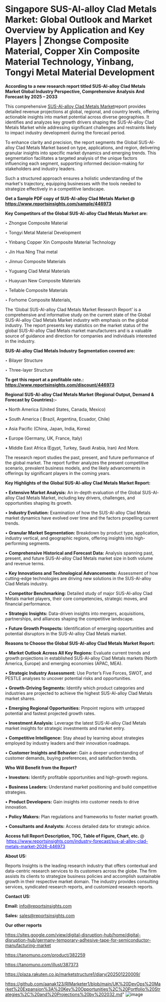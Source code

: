 # Singapore SUS-Al-alloy Clad Metals Market: Global Outlook and Market Overview by Application and Key Players | Zhongse Composite Material, Copper Xin Composite Material Technology, Yinbang, Tongyi Metal Material Development

<strong>According to a new research report titled SUS-Al-alloy Clad Metals Market Global Industry Perspective, Comprehensive Analysis And Forecast by 2025 – 2033</strong>

This comprehensive <a href=https://www.reportsinsights.com/sample/446973>SUS-Al-alloy Clad Metals Market</a>report provides detailed revenue projections at global, regional, and country levels, offering actionable insights into market potential across diverse geographies. It identifies and analyzes key growth drivers shaping the SUS-Al-alloy Clad Metals Market while addressing significant challenges and restraints likely to impact industry development during the forecast period.

To enhance clarity and precision, the report segments the Global SUS-Al-alloy Clad Metals Market based on type, applications, and region, delivering granular insights into specific market dynamics and emerging trends. This segmentation facilitates a targeted analysis of the unique factors influencing each segment, supporting informed decision-making for stakeholders and industry leaders.

Such a structured approach ensures a holistic understanding of the market's trajectory, equipping businesses with the tools needed to strategize effectively in a competitive landscape.

<strong>Get a Sample PDF copy of SUS-Al-alloy Clad Metals Market </strong><strong>@<a href=https://www.reportsinsights.com/sample/446973 style=color:#0000ff;> https://www.reportsinsights.com/sample/446973</a></strong></font>

<strong>Key Competitors of the Global SUS-Al-alloy Clad Metals Market are:</strong>

‣ Zhongse Composite Material

‣ Tongyi Metal Material Development

‣ Yinbang Copper Xin Composite Material Technology

‣ Jin Hua Ning Thai metal

‣ Jinnuo Composite Materials

‣ Yuguang Clad Metal Materials

‣ Huayuan New Composite Materials

‣ Tellable Composite Materials

‣ Forhome Composite Materials,

The ‘Global SUS-Al-alloy Clad Metals Market Research Report’ is a comprehensive and informative study on the current state of the Global SUS-Al-alloy Clad Metals Market industry with emphasis on the global industry. The report presents key statistics on the market status of the global SUS-Al-alloy Clad Metals market manufacturers and is a valuable source of guidance and direction for companies and individuals interested in the industry.

<strong>SUS-Al-alloy Clad Metals Industry Segmentation covered are:</strong>

‣ Bilayer Structure

‣ Three-layer Structure

<strong>To get this report at a profitable rate.: <a href=https://www.reportsinsights.com/discount/446973 style=color:#0000ff;>https://www.reportsinsights.com/discount/446973</a></strong></font>

<strong>Regional SUS-Al-alloy Clad Metals Market (Regional Output, Demand &amp; Forecast by Countries):-</strong>

• North America (United States, Canada, Mexico)

• South America ( Brazil, Argentina, Ecuador, Chile)

• Asia Pacific (China, Japan, India, Korea)

• Europe (Germany, UK, France, Italy)

• Middle East Africa (Egypt, Turkey, Saudi Arabia, Iran) And More.

The research report studies the past, present, and future performance of the global market. The report further analyzes the present competitive scenario, prevalent business models, and the likely advancements in offerings by significant players in the coming years.

<strong>Key Highlights of the Global SUS-Al-alloy Clad Metals Market Report:</strong>

• <strong>Extensive Market Analysis:</strong> An in-depth evaluation of the Global SUS-Al-alloy Clad Metals Market, including key drivers, challenges, and opportunities shaping its growth.

• <strong>Industry Evolution:</strong> Examination of how the SUS-Al-alloy Clad Metals market dynamics have evolved over time and the factors propelling current trends.

• <strong>Granular Market Segmentation:</strong> Breakdown by product type, application, industry vertical, and geographic regions, offering insights into high-performing segments.

• <strong>Comprehensive Historical and Forecast Data:</strong> Analysis spanning past, present, and future SUS-Al-alloy Clad Metals market size in both volume and revenue terms.

• <strong>Key Innovations and Technological Advancements:</strong> Assessment of how cutting-edge technologies are driving new solutions in the SUS-Al-alloy Clad Metals industry.

• <strong>Competitor Benchmarking:</strong> Detailed study of major SUS-Al-alloy Clad Metals market players, their core competencies, strategic moves, and financial performance.

• <strong>Strategic Insights:</strong> Data-driven insights into mergers, acquisitions, partnerships, and alliances shaping the competitive landscape.

• <strong>Future Growth Prospects:</strong> Identification of emerging opportunities and potential disruptors in the SUS-Al-alloy Clad Metals market.

<strong>Reasons to Choose the Global SUS-Al-alloy Clad Metals Market Report:</strong>

• <strong>Market Outlook Across All Key Regions:</strong> Evaluate current trends and growth projections in established SUS-Al-alloy Clad Metals markets (North America, Europe) and emerging economies (APAC, MEA).

• <strong>Strategic Industry Assessment:</strong> Use Porter’s Five Forces, SWOT, and PESTLE analyses to uncover potential risks and opportunities.

• <strong>Growth-Driving Segments:</strong> Identify which product categories and industries are projected to achieve the highest SUS-Al-alloy Clad Metals market shares.

• <strong>Emerging Regional Opportunities:</strong> Pinpoint regions with untapped potential and fastest projected growth rates.

• <strong>Investment Analysis:</strong> Leverage the latest SUS-Al-alloy Clad Metals market insights for strategic investments and market entry.

• <strong>Competitive Intelligence:</strong> Stay ahead by learning about strategies employed by industry leaders and their innovation roadmaps.

• <strong>Customer Insights and Behavior:</strong> Gain a deeper understanding of customer demands, buying preferences, and satisfaction trends.

<strong>Who Will Benefit from the Report?</strong>

• <strong>Investors:</strong> Identify profitable opportunities and high-growth regions.

• <strong>Business Leaders:</strong> Understand market positioning and build competitive strategies.

• <strong>Product Developers:</strong> Gain insights into customer needs to drive innovation.

• <strong>Policy Makers:</strong> Plan regulations and frameworks to foster market growth.

• <strong>Consultants and Analysts:</strong> Access detailed data for strategic advice.
</ul>
<strong>Access full Report Description, TOC, Table of Figure, Chart, etc. </strong>@  <a href=https://www.reportsinsights.com/industry-forecast/sus-al-alloy-clad-metals-market-2026-446973 style=color:#0000ff;>https://www.reportsinsights.com/industry-forecast/sus-al-alloy-clad-metals-market-2026-446973</a></font>

<strong><strong>About US</strong>:</strong>

Reports Insights is the leading research industry that offers contextual and data-centric research services to its customers across the globe. The firm assists its clients to strategize business policies and accomplish sustainable growth in their respective market domain. The industry provides consulting services, syndicated research reports, and customized research reports.

<strong>Contact US:</strong>

<p class=""""><b>Email:</b> <a href=mailto:info@reportsinsights.com>info@reportsinsights.com</a></p>
<p class=""""><b>Sales:</b> <a href=mailto:sales@reportsinsights.com>sales@reportsinsights.com</a></p>

<strong>Our other reports</strong>

<a href=https://sites.google.com/view/digital-disruption-hub/home/digital-disruption-hub/germany-temporary-adhesive-tape-for-semiconductor-manufacturing-market>https://sites.google.com/view/digital-disruption-hub/home/digital-disruption-hub/germany-temporary-adhesive-tape-for-semiconductor-manufacturing-market</a>

<a href=https://tanomuno.com/product/382259>https://tanomuno.com/product/382259</a>

<a href=https://tanomuno.com/illust/387373>https://tanomuno.com/illust/387373</a>

<a href=https://plaza.rakuten.co.jp/marketstructure1/diary/202501220009/>https://plaza.rakuten.co.jp/marketstructure1/diary/202501220009/</a>

<a href=https://github.com/aanak123/RIMarketer1/blob/main/UK%20DevOps%20Market%20Expansion%3A%20Key%20Opportunities%2C%20Portfolio%20Strategies%2C%20and%20Projections%20by%202032.md>https://github.com/aanak123/RIMarketer1/blob/main/UK%20DevOps%20Market%20Expansion%3A%20Key%20Opportunities%2C%20Portfolio%20Strategies%2C%20and%20Projections%20by%202032.md</a>"
![image](https://github.com/user-attachments/assets/3bfd90c2-69c9-4618-884b-c508ccb4e6f6)
